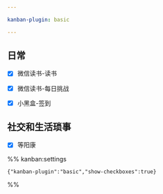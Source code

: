 ```yaml
---

kanban-plugin: basic

---
```


## 日常

- [x] 微信读书-读书
- [x] 微信读书-每日挑战
- [x] 小黑盒-签到


## 社交和生活琐事

- [x] 等阳康




%% kanban:settings
```
{"kanban-plugin":"basic","show-checkboxes":true}
```
%%